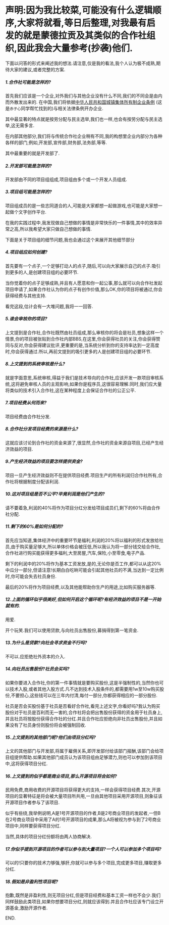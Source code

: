 # 声明:因为我比较菜,可能没有什么逻辑顺序,大家将就看,等日后整理,对我最有启发的就是蒙德拉贡及其类似的合作社组织,因此我会大量参考(抄袭)他们.

下面以问答的形式来阐述我的想法.请注意,仅是我的看法,我个人认为极不成熟,期待大家的建议,或者完整的方案.

##### 1.合作社可能是怎样的?

首先我们应该是一个企业,对外我们与其他企业没有什么不同,我们的不同会是由内而外散发出来的.
在中国,我们将依据[中华人民共和国城镇集体所有制企业条例](http://www.gov.cn/gongbao/content/2011/content_1860730.htm) (这是`赤子心`同学帮忙找到的)与相关法律条例开办企业.

其中最显著的特点就是按劳分配与民主选举,我们也一样,也会有按劳分配与民主选举,这无需多言.

在内部其他部分,我们将与传统合作社企业稍有不同,我的构想里企业内部分为各种各样的部门,例如,开发部,宣传部,财务部,法务部,等等.

其中最重要的就是开发部了.

##### 2.开发部可能是怎样的?

开发部由不同的项目组组成,项目组由多个或一个开发人员组成.

##### 3.项目组可能是怎样的?

项目组成员的是一些志同道合的人,可能是大家都想一起做游戏,也可能是大家想一起做个文字创作平台.

在我的实践过程中,我发现做自己想做的事情是非常快乐的一件事情,其中的效率异常之高,所以我希望大家只做自己想做的事情.

下面是关于项目组的细节问题,我也会通过这个来展开其他细节部分

##### 4.项目组应如何创建?

首先要有一个点子,一个足够打动人的点子,随后,可以向大家展示自己的点子.吸引到更多的人,是创建项目组的必要环节.

当你觉着你的点子足够成熟,并且有人愿意和你一起公事,那么就可以向合作社发起项目申请了,如果合作社认为你的点子有创作价值,那么OK,你的项目将被通过,你会获得经费与其他支持.

看完这段,估计会有一大堆问题,我将一一回答.

##### 5.谁会审核你的项目?

上文提到是合作社,合作社既然由社员组成,那么审核你的将会是社员,想象这样一个情景,你的项目被张贴到合作社内部BBS,在这里,你会获得社员的关注,你会获得赞同与反对,你会获得建议批评,更重要的是,当系统分析到你的支持率达到一定高度时,你会获得通过.所以,再前文提到的吸引更多的人是创建项目组的必要环节.

##### 8.上文提到的系统审核是什么?

就是字面意思,系统审核,得益于我们是技术导向的合作社,应该开发一款项目审核系统,这将避免审核人员的主观影响,如果你是程序员,这很容易理解.同时,我们应大量将类似的技术引入合作社,这在某种程度上会保证合作社的公正公平.

##### 7.项目经费从何而来?

项目经费由合作社分发.

##### 8.合作社分发项目经费的来源是什么?

这就应该讨论到合作社的资金来源了,很显然,合作社的资金来源自项目,已经产生经济效益的项目.

##### 9.产生经济效益的项目要怎样提供资金?

项目一旦产生经济效益则不在提供项目经费.项目生产的所有利润归合作社所有,合作社将根据制度分配该利润.

##### 10.这对项目组是否不公平?毕竟利润是他们产生的?

请不要着急,利润的40%将作为项目分红分发给项目成员们,剩下的60%将由合作社分配.

##### 11.剩下的60%是如何分配的?

首先应当知道,集体经济中的重要环节是福利,利润的20%将以福利的形式发放给社员,由于购买量足够大,所以单体价格会被压低,所以我认为将一部分钱交给合作社,合作社进行购买能获得更多福利,大至房屋,汽车,保险,小至零食,电子产品.

剩下的利润中的20%将作为基本工资发放,是的,无论你是否工作,都可以从这20%中瓜分一部分,但请注意!长期白白吃晌可能会引起其他社员的不满,当达到一定比例时,你可能会失去社员身份.

最后的20%将作为项目经费,以及其他能帮助你生产的用途,比如购买服务器等.

##### 12.上面的循环似乎很美好,但如何开启这个循环呢?有经济效益的项目不是一开始就有的.

用爱.

开个玩笑.我们可以使用贷款,与向社员出售股份,募捐得到第一笔资金.

##### 13.为什么是贷款?向社会寻求资金不行吗?

不可以.应拒绝社外资本的介入.

##### 14.向社员出售股份?社员会买吗?

如果你要进入合作社,你的第一件事情就是要购买股份,这是半强制性的,当然你也可以技术入股,或者其他入股方式.凡不达到技术入股条件的,都需要用1w至10w购买股份,不要担心,这些钱可以在三年内付清,每付一部分,你都获得相应的一部分股份.

社员是否会买股份基于社员是否看好合作社,看完上述文字,你看好吗?我认为购买股份对于社员是百利而无一害的,合作社将会把出售股份获得的资金用于社员身上,并且社员将按股份获得合作社的分红.并且合作社应拒绝向非社员出售股份,并且如果没有了社员身份则股份将会被强制回收.

##### 15.上文提到的其他部门呢?他们由项目分红吗?

上文的其他部门与开发部,将属于雇佣关系,即开发部付给该部门报酬,该部门会给项目组提供帮助.如果其他部门成员认为该项目组由足够潜力,则也可以参加到该项目中,这将获得项目分红.

##### 16.上文提到的似乎都是商业项目,那么开源项目将会如何?

民用免费,商用收费的开源项目将获得更大的支持,一样会获得项目经费.其次,开源项目的显著特征是将会被大量项目所共用,一旦由其他项目采用开源项目,则象征该开源项目作者参与了该项目.

似乎有些绕,我举例说明,A是1号开源项目的作者,B是2号商业项目的发起者,一但B在2号商业项目中采用了A的1号开源项目的成果,那么A将被视为参与到了2号商业项目中,同样要获得项目分红.

当然,具体的项目分红份额将由两人协商解决.

##### 17.你似乎提到开源项目的作者可以参与到大量项目?一个人可以参加多个项目吗?

可以的!只要你的技术力够强,够肝,你就可以参与多个项目,完成更多项目,赚取更多分红.

##### 18.假如是非盈利性项目呢?

抱歉,既然是非盈利性,则无项目分红,但是项目经费和基本工资一样也不会少.我们同样鼓励此类项目,如果你想要项目分红,则就应该得到.并且合作社应该专门设立开源基金,激励开源作者.

END.
